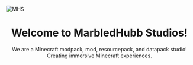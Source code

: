 ![MHS](https://i.postimg.cc/8zbc7sGQ/mhstudios.png)

<h1 align="center">Welcome to MarbledHubb Studios!</h1>

<p align="center">We are a Minecraft modpack, mod, resourcepack, and datapack studio! Creating immersive Minecraft experiences.</p>

